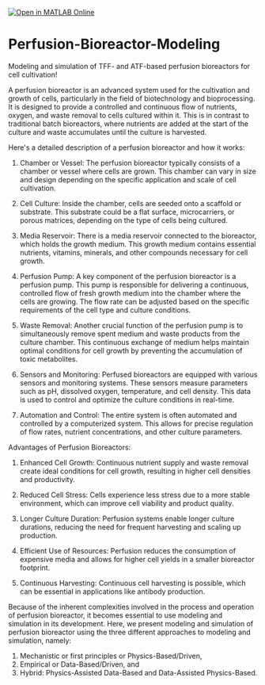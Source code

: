 [![Open in MATLAB Online](https://www.mathworks.com/images/responsive/global/open-in-matlab-online.svg)](https://matlab.mathworks.com/open/github/v1?repo=BusuyiOAdebayo/Perfusion-Bioreactor-Modeling)

# Perfusion-Bioreactor-Modeling
Modeling and simulation of TFF- and ATF-based perfusion bioreactors for cell cultivation!

A perfusion bioreactor is an advanced system used for the cultivation and growth of cells, particularly in the field of biotechnology and bioprocessing. It is designed to provide a controlled and continuous flow of nutrients, oxygen, and waste removal to cells cultured within it. This is in contrast to traditional batch bioreactors, where nutrients are added at the start of the culture and waste accumulates until the culture is harvested.

Here's a detailed description of a perfusion bioreactor and how it works:

1. Chamber or Vessel: The perfusion bioreactor typically consists of a chamber or vessel where cells are grown. This chamber can vary in size and design depending on the specific application and scale of cell cultivation.

2. Cell Culture: Inside the chamber, cells are seeded onto a scaffold or substrate. This substrate could be a flat surface, microcarriers, or porous matrices, depending on the type of cells being cultured.

3. Media Reservoir: There is a media reservoir connected to the bioreactor, which holds the growth medium. This growth medium contains essential nutrients, vitamins, minerals, and other compounds necessary for cell growth.

4. Perfusion Pump: A key component of the perfusion bioreactor is a perfusion pump. This pump is responsible for delivering a continuous, controlled flow of fresh growth medium into the chamber where the cells are growing. The flow rate can be adjusted based on the specific requirements of the cell type and culture conditions.

5. Waste Removal: Another crucial function of the perfusion pump is to simultaneously remove spent medium and waste products from the culture chamber. This continuous exchange of medium helps maintain optimal conditions for cell growth by preventing the accumulation of toxic metabolites.

6. Sensors and Monitoring: Perfused bioreactors are equipped with various sensors and monitoring systems. These sensors measure parameters such as pH, dissolved oxygen, temperature, and cell density. This data is used to control and optimize the culture conditions in real-time.

7. Automation and Control: The entire system is often automated and controlled by a computerized system. This allows for precise regulation of flow rates, nutrient concentrations, and other culture parameters.

Advantages of Perfusion Bioreactors:

1. Enhanced Cell Growth: Continuous nutrient supply and waste removal create ideal conditions for cell growth, resulting in higher cell densities and productivity.

2. Reduced Cell Stress: Cells experience less stress due to a more stable environment, which can improve cell viability and product quality.

3. Longer Culture Duration: Perfusion systems enable longer culture durations, reducing the need for frequent harvesting and scaling up production.

4. Efficient Use of Resources: Perfusion reduces the consumption of expensive media and allows for higher cell yields in a smaller bioreactor footprint.

5. Continuous Harvesting: Continuous cell harvesting is possible, which can be essential in applications like antibody production.

Because of the inherent complexities involved in the process and operation of perfusion bioreactor, it becomes essential to use modeling and simulation in its development. Here, we present modeling and simulation of perfusion bioreactor using the three different approaches to modeling and simulation, namely:
1. Mechanistic or first principles or Physics-Based/Driven,
2. Empirical or Data-Based/Driven, and 
3. Hybrid: Physics-Assisted Data-Based and Data-Assisted Physics-Based.
